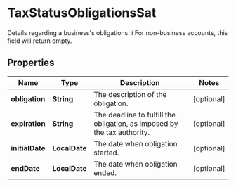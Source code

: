 

# TaxStatusObligationsSat

Details regarding a business's obligations.  ℹ️ For non-business accounts, this field will return empty. 

## Properties

| Name | Type | Description | Notes |
|------------ | ------------- | ------------- | -------------|
|**obligation** | **String** | The description of the obligation.  |  [optional] |
|**expiration** | **String** | The deadline to fulfill the obligation, as imposed by the tax authority.  |  [optional] |
|**initialDate** | **LocalDate** | The date when obligation started.  |  [optional] |
|**endDate** | **LocalDate** | The date when obligation ended.  |  [optional] |



